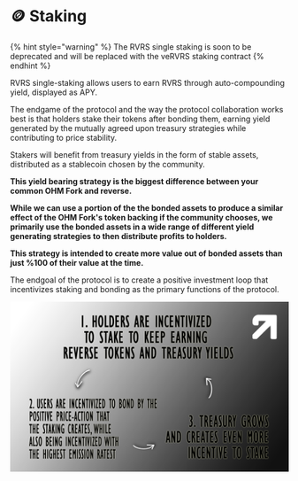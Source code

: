 # 🪙 Staking

{% hint style="warning" %}
The RVRS single staking is soon to be deprecated and will be replaced with the veRVRS staking contract
{% endhint %}

RVRS single-staking allows users to earn RVRS through auto-compounding yield, displayed as APY.

The endgame of the protocol and the way the protocol collaboration works best is that holders stake their tokens after bonding them, earning yield generated by the mutually agreed upon treasury strategies while contributing to price stability.&#x20;

Stakers will benefit from treasury yields in the form of stable assets, distributed as a stablecoin chosen by the community.&#x20;

**This yield bearing strategy is the biggest difference between your common OHM Fork and reverse.**&#x20;

**While we can use a portion of the the bonded assets to produce a similar effect of the OHM Fork's token backing if the community chooses, we primarily use the bonded assets in a wide range of different yield generating strategies to then distribute profits to holders.**

**This strategy is intended to create more value out of bonded assets than just %100 of their value at the time.**

The endgoal of the protocol is to create a positive investment loop that incentivizes staking and bonding as the primary functions of the protocol.

![](../.gitbook/assets/memo1sonsonson.png)
